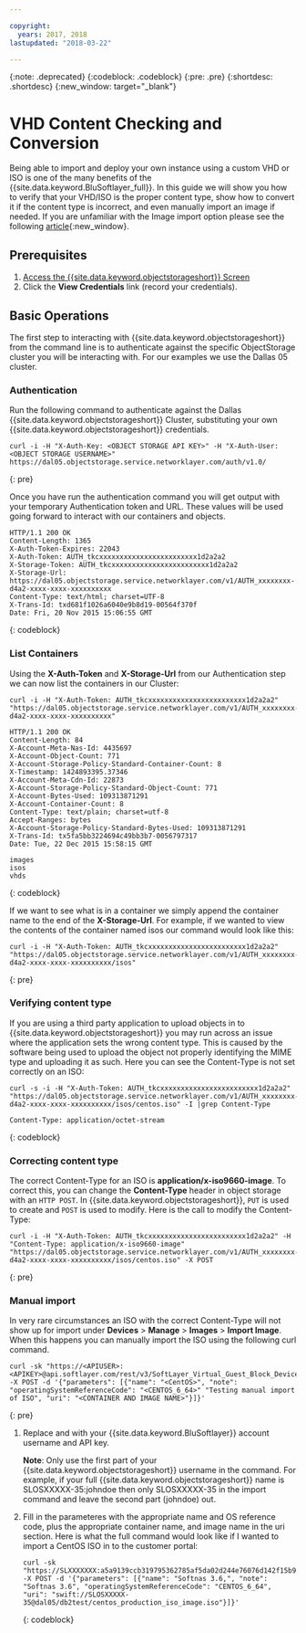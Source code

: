 ```yaml
---

copyright:
  years: 2017, 2018
lastupdated: "2018-03-22"

---
```

{:note: .deprecated}
{:codeblock: .codeblock}
{:pre: .pre}
{:shortdesc: .shortdesc}
{:new_window: target="_blank"}

# VHD Content Checking and Conversion 

Being able to import and deploy your own instance using a custom VHD or ISO is one of the many benefits of the {{site.data.keyword.BluSoftlayer_full}}. In this guide we will show you how to verify that your VHD/ISO is the proper content type, show how to convert it if the content type is incorrect, and even manually import an image if needed. If you are unfamiliar with the Image import option please see the following [article](https://console.bluemix.net/docs/infrastructure/image-templates/import-image.html){:new_window}.

## Prerequisites

1.  [Access the {{site.data.keyword.objectstorageshort}} Screen](access-object-storage-screen.html)
2.  Click the **View Credentials** link (record your credentials).

## Basic Operations

The first step to interacting with {{site.data.keyword.objectstorageshort}} from the command line is to authenticate against the specific ObjectStorage cluster you will be interacting with. For our examples we use the Dallas 05 cluster.

### Authentication

Run the following command to authenticate against the Dallas {{site.data.keyword.objectstorageshort}} Cluster, substituting your own {{site.data.keyword.objectstorageshort}} credentials.

```
curl -i -H "X-Auth-Key: <OBJECT STORAGE API KEY>" -H "X-Auth-User: <OBJECT STORAGE USERNAME>" https://dal05.objectstorage.service.networklayer.com/auth/v1.0/
```
{: pre}

Once you have run the authentication command you will get output with your temporary Authentication token and URL. These values will be used going forward to interact with our containers and objects.

```
HTTP/1.1 200 OK
Content-Length: 1365
X-Auth-Token-Expires: 22043
X-Auth-Token: AUTH_tkcxxxxxxxxxxxxxxxxxxxxxxxx1d2a2a2
X-Storage-Token: AUTH_tkcxxxxxxxxxxxxxxxxxxxxxxxx1d2a2a2
X-Storage-Url: https://dal05.objectstorage.service.networklayer.com/v1/AUTH_xxxxxxxx-d4a2-xxxx-xxxx-xxxxxxxxxx
Content-Type: text/html; charset=UTF-8
X-Trans-Id: txd681f1026a6040e9b8d19-00564f370f
Date: Fri, 20 Nov 2015 15:06:55 GMT
```
{: codeblock}

### List Containers

Using the **X-Auth-Token** and **X-Storage-Url** from our Authentication step we can now list the containers in our Cluster:

```
curl -i -H "X-Auth-Token: AUTH_tkcxxxxxxxxxxxxxxxxxxxxxxxx1d2a2a2" "https://dal05.objectstorage.service.networklayer.com/v1/AUTH_xxxxxxxx-d4a2-xxxx-xxxx-xxxxxxxxxx"

HTTP/1.1 200 OK
Content-Length: 84
X-Account-Meta-Nas-Id: 4435697
X-Account-Object-Count: 771
X-Account-Storage-Policy-Standard-Container-Count: 8
X-Timestamp: 1424893395.37346
X-Account-Meta-Cdn-Id: 22873
X-Account-Storage-Policy-Standard-Object-Count: 771
X-Account-Bytes-Used: 109313871291
X-Account-Container-Count: 8
Content-Type: text/plain; charset=utf-8
Accept-Ranges: bytes      
X-Account-Storage-Policy-Standard-Bytes-Used: 109313871291
X-Trans-Id: tx5fa5bb3224694c49bb3b7-0056797317
Date: Tue, 22 Dec 2015 15:58:15 GMT
      
images
isos
vhds    
```
{: codeblock}

If we want to see what is in a container we simply append the container name to the end of the **X-Storage-Url**. For example, if we wanted to view the contents of the container named isos our command would look like this:

```
curl -i -H "X-Auth-Token: AUTH_tkcxxxxxxxxxxxxxxxxxxxxxxxx1d2a2a2" "https://dal05.objectstorage.service.networklayer.com/v1/AUTH_xxxxxxxx-d4a2-xxxx-xxxx-xxxxxxxxxx/isos"
```
{: pre}

### Verifying content type

If you are using a third party application to upload objects in to {{site.data.keyword.objectstorageshort}} you may run across an issue where the application sets the wrong content type. This is caused by the software being used to upload the object not properly identifying the MIME type and uploading it as such. Here you can see the Content-Type is not set correctly on an ISO:

```
curl -s -i -H "X-Auth-Token: AUTH_tkcxxxxxxxxxxxxxxxxxxxxxxxx1d2a2a2" "https://dal05.objectstorage.service.networklayer.com/v1/AUTH_xxxxxxxx-d4a2-xxxx-xxxx-xxxxxxxxxx/isos/centos.iso" -I |grep Content-Type
     
Content-Type: application/octet-stream
```
{: codeblock}

### Correcting content type

The correct Content-Type for an ISO is **application/x-iso9660-image**. To correct this, you can change the **Content-Type** header in object storage with an `HTTP POST`. In {{site.data.keyword.objectstorageshort}}, `PUT` is used to create and `POST` is used to modify. Here is the call to modify the Content-Type:

```
curl -i -H "X-Auth-Token: AUTH_tkcxxxxxxxxxxxxxxxxxxxxxxxx1d2a2a2" -H "Content-Type: application/x-iso9660-image"
"https://dal05.objectstorage.service.networklayer.com/v1/AUTH_xxxxxxxx-d4a2-xxxx-xxxx-xxxxxxxxxx/isos/centos.iso" -X POST
```
{: pre}

### Manual import

In very rare circumstances an ISO with the correct Content-Type will not show up for import under **Devices** > **Manage** > **Images** > **Import Image**. When this happens you can manually import the ISO using the following curl command. 

```
curl -sk "https://<APIUSER>:<APIKEY>@api.softlayer.com/rest/v3/SoftLayer_Virtual_Guest_Block_Device_Template_Group/createFromExternalSource.json" -X POST -d '{"parameters": [{"name": "<CentOS>", "note": "operatingSystemReferenceCode": "<CENTOS_6_64>" "Testing manual import of ISO", "uri": "<CONTAINER AND IMAGE NAME>"}]}'
```
{: pre}

1. Replace **<APIUSER>** and **<APIKEY>** with your {{site.data.keyword.BluSoftlayer}} account username and API key.
  
   **Note**: Only use the first part of your {{site.data.keyword.objectstorageshort}} username in the command. For example, if your full {{site.data.keyword.objectstorageshort}} name is SLOSXXXXX-35:johndoe then only SLOSXXXXX-35 in the import command and leave the second part (johndoe) out.
   
2. Fill in the parameteres with the appropriate name and OS reference code, plus the appropriate container name, and image name in the uri section. Here is what the full command would look like if I wanted to import a CentOS ISO in to the customer portal:

   ```
   curl -sk "https://SLXXXXXXX:a5a9139ccb319795362785af5da02d244e76076d142f15b9d7bb95671b83XXXX@api.softlayer.com/rest/v3/SoftLayer_Virtual_Guest_Block_Device_Template_Group/createFromExternalSource.json" -X POST -d '{"parameters": [{"name": "Softnas 3.6,", "note": "Softnas 3.6", "operatingSystemReferenceCode": "CENTOS_6_64", "uri": "swift://SLOSXXXXX-35@dal05/db2test/centos_production_iso_image.iso"}]}'
   ```
   {: codeblock}



